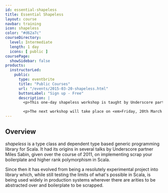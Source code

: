 ```yaml
---
id: essential-shapeless
title: Essential Shapeless
layout: course
navbar: training
icon: shapeless
color: "#d62a7c"
courseDirectory:
  level: Intermediate
  length: 1 day
  icons: [ public ]
coursePage:
  showSidebar: false
products:
  instructorLed:
    public:
      type: eventbrite
      title: "Public Courses"
      url: "/events/2015-03-20-shapeless.html"
      buttonLabel: "Sign up - Free"
      description: |
        <p>This one-day shapeless workshop is taught by Underscore partner and shapeless author Miles Sabin.</p>

        <p>The next workshop will take place on <em>Friday, 20th March 2015</em> (two days after Scala Days) at the offices of Nitro in <em>San Francisco</em>.</p>
---
```


## Overview

<em>shapeless</em> is a type class and dependent type based generic programming library for Scala. It had its origins in several talks by Underscore partner Miles Sabin, given over the course of 2011, on implementing scrap your boilerplate and higher rank polymorphism in Scala.

Since then it has evolved from being a resolutely experimental project into library which, while still testing the limits of what's possible in Scala, is being used widely in production systems wherever there are arities to be abstracted over and boilerplate to be scrapped.
